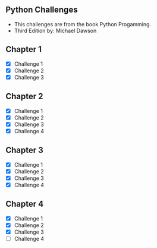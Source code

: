 ## Python Challenges
* This challenges are from the book Python Progamming.
* Third Edition by: Michael Dawson

## Chapter 1
* [x] Challenge 1
* [x] Challenge 2
* [x] Challenge 3

## Chapter 2
* [x] Challenge 1
* [x] Challenge 2
* [x] Challenge 3
* [x] Challenge 4

## Chapter 3
* [x] Challenge 1
* [x] Challenge 2
* [x] Challenge 3
* [x] Challenge 4

## Chapter 4
* [x] Challenge 1
* [x] Challenge 2
* [x] Challenge 3
* [ ] Challenge 4

